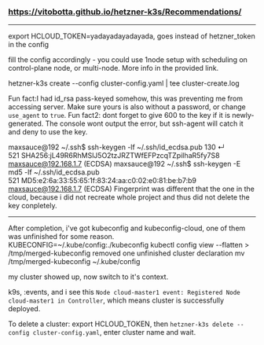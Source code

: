 ### https://vitobotta.github.io/hetzner-k3s/Recommendations/
---

export HCLOUD_TOKEN=yadayadayadayada, goes instead of hetzner_token in the config

fill the config accordingly - you could use 1node setup with scheduling on control-plane node, or multi-node. More info in the provided link.

hetzner-k3s create --config cluster-config.yaml | tee cluster-create.log

Fun fact:I had id_rsa pass-keyed somehow, this was preventing me from accessing server. Make sure yours is also without a password, or change `use_agent` to `true`.
Fun fact2: dont forget to give 600 to the key if it is newly-generated. The console wont output the error, but ssh-agent will catch it and deny to use the key.

maxsauce@192 ~/.ssh$ ssh-keygen -lf ~/.ssh/id_ecdsa.pub                                                                                                                                                     130 ↵  
521 SHA256:jL49R6RhMSlJ5O2tzJRZTWfEFPzcqTZpiIhaR5fy7S8 maxsauce@192.168.1.7 (ECDSA)
maxsauce@192 ~/.ssh$ ssh-keygen -E md5 -lf ~/.ssh/id_ecdsa.pub                                                                                                                                                     
521 MD5:e2:6a:33:55:65:1f:83:24:aa:c0:02:e0:81:be:b7:b9 maxsauce@192.168.1.7 (ECDSA)
Fingerprint was different that the one in the cloud, because i did not recreate whole project and thus did not delete the key conpletely.

---

After completion, i've got kubeconfig and kubeconfig-cloud, one of them was unfinished for some reason.
KUBECONFIG=~/.kube/config:./kubeconfig kubectl config view --flatten > /tmp/merged-kubeconfig
removed one unfinished cluster declaration
mv /tmp/merged-kubeconfig ~/.kube/config

my cluster showed up, now switch to it's context.

k9s, :events, and i see this `Node cloud-master1 event: Registered Node cloud-master1 in Controller`, which means cluster is successfully deployed.

To delete a cluster: export HCLOUD_TOKEN, then `hetzner-k3s delete --config cluster-config.yaml`, enter cluster name and wait.
